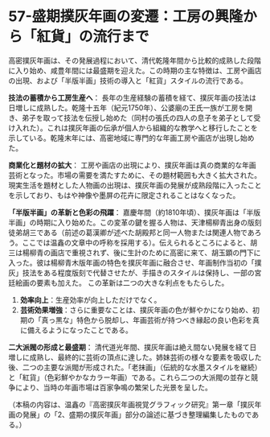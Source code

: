 # 57-盛期撲灰年画の変遷：工房の興隆から「紅貨」の流行まで

高密撲灰年画は、その発展過程において、清代乾隆年間から比較的成熟した段階に入り始め、咸豊年間には最盛期を迎えた。この時期の主な特徴は、工房や画店の出現、および「半版半画」技術の導入と「紅貨」スタイルの流行である。

**技法の蓄積から工房生産へ**：
長年の生産経験の蓄積を経て、撲灰年画の技法は日増しに成熟した。乾隆十五年（紀元1750年）、公婆廟の王氏一族が工房を開き、弟子を取って技法を伝授し始めた（同村の張氏の四人の息子を弟子として受け入れた）。これは撲灰年画の伝承が個人から組織的な教学へと移行したことを示している。乾隆末年には、高密地域に専門的な年画工房や画店が出現し始めた。

**商業化と題材の拡大**：
工房や画店の出現により、撲灰年画は真の商業的な年画芸術となった。市場の需要を満たすために、その題材範囲も大きく拡大された。現実生活を題材とした人物画の出現は、撲灰年画の発展が成熟段階に入ったことを示しており、もはや神像や墨屏の花卉に限定されることはなくなった。

**「半版半画」の革新と色彩の飛躍**：
嘉慶年間（約1810年頃）、撲灰年画は「半版半画」の時期に入り始めた。この変革の鍵を握る人物は、天津楊柳青出身の版刻徒弟胡三である（前述の葛漢卿が述べた胡殿邦と同一人物または関連人物であろう。ここでは温鑫の文章中の呼称を採用する）。伝えられるところによると、胡三は楊柳青の画店で重視されず、後に生計のために高密に来て、胡玉顕の門下に入った。彼は楊柳青木版年画の特色を撲灰年画に融合させ、年画制作当初の「撲灰」技法をある程度版刻で代替させたが、手描きのスタイルは保持し、一部の宮廷絵画の要素も加えた。
この革新は二つの大きな利点をもたらした。
1.  **効率向上**：生産効率が向上しただけでなく。
2.  **芸術効果増強**：さらに重要なことは、撲灰年画の色が鮮やかになり始め、初期の「真っ黒な」特色から脱却し、年画芸術が持つべき縁起の良い色彩を真に備えるようになったことである。

**二大派閥の形成と最盛期**：
清代道光年間、撲灰年画は絶え間ない発展を経て日増しに成熟し、最終的に芸術の頂点に達した。姉妹芸術の様々な要素を吸収した後、二つの主要な派閥が形成された。「老抹画」（伝統的な水墨スタイルを継続）と「紅貨」（色彩鮮やかなカラー年画）である。これら二つの大派閥の並存と競争により、当時の年画市場は百家争鳴の繁栄した光景を呈した。

（本稿の内容は、温鑫の『高密撲灰年画視覚グラフィック研究』第一章「撲灰年画の発展」の「2、盛期の撲灰年画」部分の論述に基づき整理編集したものである。）
